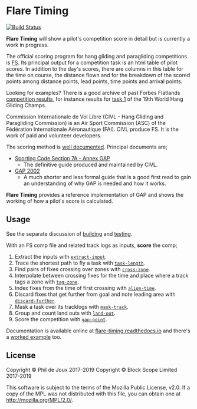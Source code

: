 # Flare Timing

[![Build Status](https://travis-ci.org/BlockScope/flare-timing.svg)](https://travis-ci.org/BlockScope/flare-timing)

**Flare Timing** will show a pilot's competition score in detail but is
currently a work in progress.

The official scoring program for hang gliding and paragliding competitions is
[FS](http://fs.fai.org/). Its principal output for a competition task is an
html table of pilot scores. In addition to the day's scores, there are columns
in this table for the time on course, the distance flown and for the breakdown
of the scored points among distance points, lead points, time points and
arrival points.

Looking for examples? There is a good archive of past Forbes Flatlands
[competition results](http://www.forbesflatlands.com/results/past-results), for
instance results for [task
1](https://www.forbesflatlands.com/results-show?id_results=7&db=results2013&class=results_open)
of the 19th World Hang Gliding Champs.

Commission Internationale de Vol Libre (CIVL - Hang Gliding and Paragliding
Commission) is an Air Sport Commission (ASC) of the Fédération Internationale
Aéronautique (FAI). CIVL produce FS. It is the work of paid and volunteer
developers.

The scoring method is [well
documented](http://fs.fai.org/trac/wiki/ScoringFormulas). Principal documents
are;

* [Sporting Code Section 7A - Annex
  GAP](https://www.fai.org/sites/default/files/documents/sporting_code_s7a-xc-civl_gap_annex_1.pdf)
  - The definitive guide produced and maintained by CIVL.
* [GAP
  2002](http://fs.fai.org/trac/raw-attachment/wiki/ScoringFormulas/GAP02_en.pdf)
  - A much shorter and less formal guide that is a good first read to gain an
  understanding of why GAP is needed and how it works.

**Flare Timing** provides a reference implementation of GAP and shows the
working of how a pilot's score is calculated.

## Usage

See the separate discussion of [building](BUILDING.md) and
[testing](TESTING.md).

With an FS comp file and related track logs as inputs, **score** the comp;
1. Extract the inputs with
[`extract-input`](flare-timing/prod-apps/extract-input).  
2. Trace the shortest path to fly a task with
[`task-length`](flare-timing/prod-apps/task-length).  
3. Find pairs of fixes crossing over zones with
[`cross-zone`](flare-timing/prod-apps/cross-zone).  
4. Interpolate between crossing fixes for the time and place where a track tags
a zone with [`tag-zone`](flare-timing/prod-apps/tag-zone).  
5. Index fixes from the time of first crossing with
[`align-time`](flare-timing/prod-apps/align-time).  
6. Discard fixes that get further from goal and note leading area with
[`discard-further`](flare-timing/prod-apps/discard-further).  
7. Mask a task over its tracklogs with
[`mask-track`](flare-timing/prod-apps/mask-track).  
8. Group and count land outs with
[`land-out`](flare-timing/prod-apps/land-out).  
9. Score the competition with [`gap-point`](flare-timing/prod-apps/gap-point).  

Documentation is available online at
[flare-timing.readthedocs.io](http://flare-timing.readthedocs.io/) and there's
a [worked example](EXAMPLE.md) too.

## License

Copyright © Phil de Joux 2017-2019
Copyright © Block Scope Limited 2017-2019

This software is subject to the terms of the Mozilla Public License, v2.0. If
a copy of the MPL was not distributed with this file, you can obtain one at
http://mozilla.org/MPL/2.0/.

